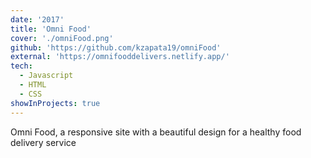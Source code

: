 ```yaml
---
date: '2017'
title: 'Omni Food'
cover: './omniFood.png'
github: 'https://github.com/kzapata19/omniFood'
external: 'https://omnifooddelivers.netlify.app/'
tech:
  - Javascript
  - HTML
  - CSS
showInProjects: true
---
```


Omni Food, a responsive site with a beautiful design for a healthy food delivery service
